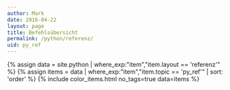 ```yaml
---
author: Mark
date: 2016-04-22  
layout: page
title: Befehlsübersicht
permalink: /python/referenz/
uid: py_ref
---
```


{% assign data = site.python | where_exp:"item","item.layout == 'referenz'" %}
{% assign items = data | where_exp:"item","item.topic == 'py_ref'"  | sort: 'order' %}
{% include color_items.html no_tags=true data=items %}

